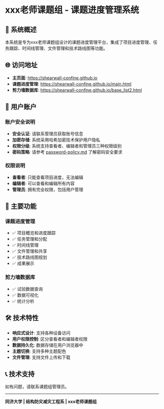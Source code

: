 # xxx老师课题组 - 课题进度管理系统

## 🎯 系统概述

本系统是专为xxx老师课题组设计的课题进度管理平台，集成了项目进度管理、任务跟踪、时间线管理、文件管理和技术路线图等功能。

## 🌐 访问地址

- **主页面**: https://shearwall-confine.github.io
- **课题进度管理**: https://shearwall-confine.github.io/main.html
- **剪力墙数据库**: https://shearwall-confine.github.io/base_list2.html

## 🔐 用户账户

### 账户安全说明
- **安全认证**: 请联系管理员获取账号信息
- **加密存储**: 系统采用哈希加密技术保护用户隐私
- **权限分级**: 系统支持查看者、编辑者和管理员三种权限级别
- **密码策略**: 请参考 [password-policy.md](password-policy.md) 了解密码安全要求

### 权限说明
- **查看者**: 只能查看项目进度，无法编辑
- **编辑者**: 可以查看和编辑所有内容
- **管理员**: 拥有完全权限，包括用户管理

## 📱 主要功能

### 课题进度管理
- ✅ 项目概览和进度跟踪
- ✅ 任务管理和分配
- ✅ 时间线管理
- ✅ 文件管理和共享
- ✅ 技术路线图规划
- ✅ 成果展示

### 剪力墙数据库
- ✅ 试验数据查询
- ✅ 数据可视化
- ✅ 统计分析

## 🛠️ 技术特性

- **响应式设计**: 支持各种设备访问
- **用户权限控制**: 区分查看者和编辑者权限
- **数据持久化**: 数据存储在用户浏览器中
- **主题切换**: 支持多种主题配色
- **文件管理**: 支持文件上传和下载

## 📞 技术支持

如有问题，请联系课题组管理员。

---

**同济大学 | 结构防灾减灾工程系 | xxx老师课题组**
